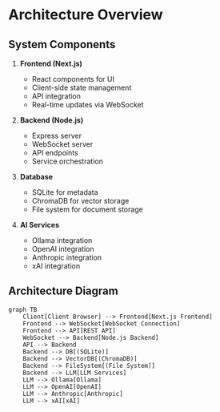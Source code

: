 # Architecture Overview

## System Components

1. **Frontend (Next.js)**
   - React components for UI
   - Client-side state management
   - API integration
   - Real-time updates via WebSocket

2. **Backend (Node.js)**
   - Express server
   - WebSocket server
   - API endpoints
   - Service orchestration

3. **Database**
   - SQLite for metadata
   - ChromaDB for vector storage
   - File system for document storage

4. **AI Services**
   - Ollama integration
   - OpenAI integration
   - Anthropic integration
   - xAI integration

## Architecture Diagram

```mermaid
graph TB
    Client[Client Browser] --> Frontend[Next.js Frontend]
    Frontend --> WebSocket[WebSocket Connection]
    Frontend --> API[REST API]
    WebSocket --> Backend[Node.js Backend]
    API --> Backend
    Backend --> DB[(SQLite)]
    Backend --> VectorDB[(ChromaDB)]
    Backend --> FileSystem[(File System)]
    Backend --> LLM[LLM Services]
    LLM --> Ollama[Ollama]
    LLM --> OpenAI[OpenAI]
    LLM --> Anthropic[Anthropic]
    LLM --> xAI[xAI]
```